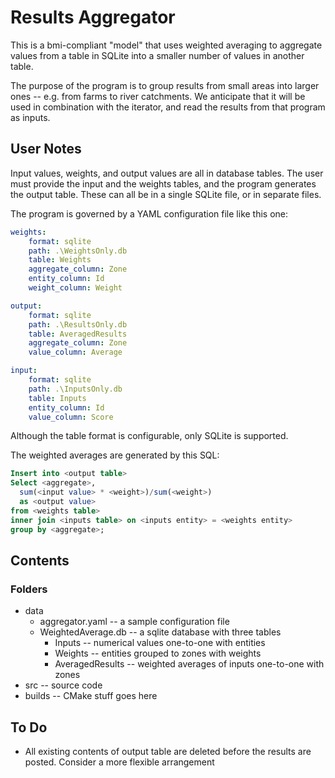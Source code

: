 # Results Aggregator

This is a bmi-compliant "model" that uses weighted averaging to aggregate values from a table in SQLite into a smaller number of values in another table.

The purpose of the program is to group results from small areas into larger ones -- e.g. from farms to river catchments. We anticipate that it will be used in combination with the iterator, and read the results from that program as inputs.

## User Notes

Input values, weights, and output values are all in database tables. The user must provide the input and the weights tables, and the program generates the output table. These can all be in a single SQLite file, or in separate files.

The program is governed by a YAML configuration file like this one:

```YAML
weights:
    format: sqlite
    path: .\WeightsOnly.db
    table: Weights
    aggregate_column: Zone
    entity_column: Id
    weight_column: Weight

output:
    format: sqlite
    path: .\ResultsOnly.db
    table: AveragedResults
    aggregate_column: Zone
    value_column: Average

input:
    format: sqlite
    path: .\InputsOnly.db
    table: Inputs
    entity_column: Id
    value_column: Score
```

Although the table format is configurable, only SQLite is supported.

The weighted averages are generated by this SQL:

```SQL
Insert into <output table>
Select <aggregate>, 
  sum(<input value> * <weight>)/sum(<weight>)
  as <output value>
from <weights table>
inner join <inputs table> on <inputs entity> = <weights entity>
group by <aggregate>;
```

## Contents

### Folders

* data
  * aggregator.yaml -- a sample configuration file
  * WeightedAverage.db -- a sqlite database with three tables
    * Inputs -- numerical values one-to-one with entities
    * Weights -- entities grouped to zones with weights 
    * AveragedResults -- weighted averages of inputs one-to-one with zones
* src -- source code
* builds -- CMake stuff goes here

## To Do

* All existing contents of output table are deleted before the results are posted. Consider a more flexible arrangement
